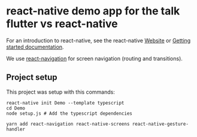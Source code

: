 # react-native demo app for the talk flutter vs react-native

For an introduction to react-native, see the react-native
[Website](https://facebook.github.io/react-native/) or
[Getting started documentation](https://facebook.github.io/react-native/docs/getting-started).

We use [react-navigation](https://reactnavigation.org/) for screen navigation (routing and transitions).

## Project setup

This project was setup with this commands:

```
react-native init Demo --template typescript
cd Demo
node setup.js # Add the typescript dependencies

yarn add react-navigation react-native-screens react-native-gesture-handler
```
